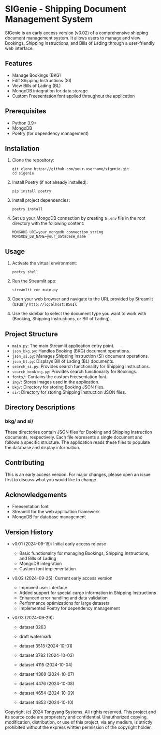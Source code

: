 # SIGenie - Shipping Document Management System

SIGenie is an early access version (v0.02) of a comprehensive shipping document management system. It allows users to manage and view Bookings, Shipping Instructions, and Bills of Lading through a user-friendly web interface.

## Features

- Manage Bookings (BKG)
- Edit Shipping Instructions (SI)
- View Bills of Lading (BL)
- MongoDB integration for data storage
- Custom Freesentation font applied throughout the application

## Prerequisites

- Python 3.9+
- MongoDB
- Poetry (for dependency management)

## Installation

1. Clone the repository:

   ```
   git clone https://github.com/your-username/sigenie.git
   cd sigenie
   ```

2. Install Poetry (if not already installed):

   ```
   pip install poetry
   ```

3. Install project dependencies:

   ```
   poetry install
   ```

4. Set up your MongoDB connection by creating a `.env` file in the root directory with the following content:
   ```
   MONGODB_URI=your_mongodb_connection_string
   MONGODB_DB_NAME=your_database_name
   ```

## Usage

1. Activate the virtual environment:

   ```
   poetry shell
   ```

2. Run the Streamlit app:

   ```
   streamlit run main.py
   ```

3. Open your web browser and navigate to the URL provided by Streamlit (usually `http://localhost:8501`).

4. Use the sidebar to select the document type you want to work with (Booking, Shipping Instructions, or Bill of Lading).

## Project Structure

- `main.py`: The main Streamlit application entry point.
- `json_bkg.py`: Handles Booking (BKG) document operations.
- `json_si.py`: Manages Shipping Instruction (SI) document operations.
- `json_bl.py`: Displays Bill of Lading (BL) documents.
- `search_si.py`: Provides search functionality for Shipping Instructions.
- `search_booking.py`: Provides search functionality for Bookings.
- `fonts/`: Contains the custom Freesentation font.
- `img/`: Stores images used in the application.
- `bkg/`: Directory for storing Booking JSON files.
- `si/`: Directory for storing Shipping Instruction JSON files.

## Directory Descriptions

### bkg/ and si/

These directories contain JSON files for Booking and Shipping Instruction documents, respectively. Each file represents a single document and follows a specific structure. The application reads these files to populate the database and display information.

## Contributing

This is an early access version. For major changes, please open an issue first to discuss what you would like to change.

## Acknowledgements

- Freesentation font
- Streamlit for the web application framework
- MongoDB for database management

## Version History

- v0.01 (2024-09-15): Initial early access release

  - Basic functionality for managing Bookings, Shipping Instructions, and Bills of Lading
  - MongoDB integration
  - Custom font implementation

- v0.02 (2024-09-25): Current early access version

  - Improved user interface
  - Added support for special cargo information in Shipping Instructions
  - Enhanced error handling and data validation
  - Performance optimizations for large datasets
  - Implemented Poetry for dependency management

- v0.03 (2024-09-29):

  - dataset 3263
  - draft watermark

  - dataset 3518 (2024-10-01)
  - dataset 3782 (2024-10-03)
  - dataset 4115 (2024-10-04)
  - dataset 4308 (2024-10-07)
  - dataset 4476 (2024-10-08)
  - dataset 4654 (2024-10-09)
  - dataset 4853 (2024-10-10)

Copyright (c) 2024 Tongyang Systems.
All rights reserved. This project and its source code are proprietary and confidential. Unauthorized copying, modification, distribution, or use of this project, via any medium, is strictly prohibited without the express written permission of the copyright holder.
